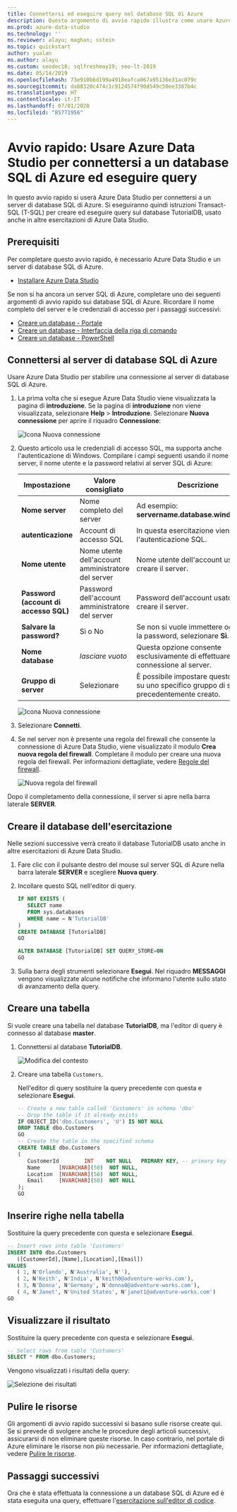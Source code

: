 ```yaml
---
title: Connettersi ed eseguire query nel database SQL di Azure
description: Questo argomento di avvio rapido illustra come usare Azure Data Studio per connettersi a un database SQL ed eseguire una query
ms.prod: azure-data-studio
ms.technology: ''
ms.reviewer: alayu; maghan; sstein
ms.topic: quickstart
author: yualan
ms.author: alayu
ms.custom: seodec18; sqlfreshmay19; seo-lt-2019
ms.date: 05/14/2019
ms.openlocfilehash: 73e910b6d199a4918eafca067a95136e31ac079c
ms.sourcegitcommit: da88320c474c1c9124574f90d549c50ee3387b4c
ms.translationtype: HT
ms.contentlocale: it-IT
ms.lasthandoff: 07/01/2020
ms.locfileid: "85771956"
---
```

# <a name="quickstart-use-azure-data-studio-to-connect-and-query-azure-sql-database"></a>Avvio rapido: Usare Azure Data Studio per connettersi a un database SQL di Azure ed eseguire query

In questo avvio rapido si userà Azure Data Studio per connettersi a un server di database SQL di Azure. Si eseguiranno quindi istruzioni Transact-SQL (T-SQL) per creare ed eseguire query sul database TutorialDB, usato anche in altre esercitazioni di Azure Data Studio.

## <a name="prerequisites"></a>Prerequisiti

Per completare questo avvio rapido, è necessario Azure Data Studio e un server di database SQL di Azure.

- [Installare Azure Data Studio](download.md)

Se non si ha ancora un server SQL di Azure, completare uno dei seguenti argomenti di avvio rapido sui database SQL di Azure. Ricordare il nome completo del server e le credenziali di accesso per i passaggi successivi:

- [Creare un database - Portale](https://docs.microsoft.com/azure/sql-database/sql-database-get-started-portal)
- [Creare un database - Interfaccia della riga di comando](https://docs.microsoft.com/azure/sql-database/sql-database-get-started-cli)
- [Creare un database - PowerShell](https://docs.microsoft.com/azure/sql-database/sql-database-get-started-powershell)


## <a name="connect-to-your-azure-sql-database-server"></a>Connettersi al server di database SQL di Azure

Usare Azure Data Studio per stabilire una connessione al server di database SQL di Azure.

1. La prima volta che si esegue Azure Data Studio viene visualizzata la pagina di **introduzione**. Se la pagina di **introduzione** non viene visualizzata, selezionare **Help** > **Introduzione**. Selezionare **Nuova connessione** per aprire il riquadro **Connessione**:
   
   ![Icona Nuova connessione](media/quickstart-sql-database/new-connection-icon.png)

2. Questo articolo usa le credenziali di accesso SQL, ma supporta anche l'autenticazione di Windows. Compilare i campi seguenti usando il nome server, il nome utente e la password relativi al server SQL di Azure:

   | Impostazione       | Valore consigliato | Descrizione |
   | ------------ | ------------------ | ------------------------------------------------- | 
   | **Nome server** | Nome completo del server | Ad esempio: **servername.database.windows.net**. |
   | **autenticazione** | Account di accesso SQL| In questa esercitazione viene usata l'autenticazione SQL. |
   | **Nome utente** | Nome utente dell'account amministratore del server | Nome utente dell'account usato per creare il server. |
   | **Password (account di accesso SQL)** | Password dell'account amministratore del server | Password dell'account usato per creare il server. |
   | **Salvare la password?** | Sì o No | Se non si vuole immettere ogni volta la password, selezionare **Sì**. |
   | **Nome database** | *lasciare vuoto* | Questa opzione consente esclusivamente di effettuare la connessione al server. |
   | **Gruppo di server** | Selezionare <Default> | È possibile impostare questo campo su uno specifico gruppo di server precedentemente creato. | 

   ![Icona Nuova connessione](media/quickstart-sql-database/new-connection-screen.png)  

3. Selezionare **Connetti**.

4. Se nel server non è presente una regola del firewall che consente la connessione di Azure Data Studio, viene visualizzato il modulo **Crea nuova regola del firewall**. Completare il modulo per creare una nuova regola del firewall. Per informazioni dettagliate, vedere [Regole del firewall](https://docs.microsoft.com/azure/sql-database/sql-database-firewall-configure).

   ![Nuova regola del firewall](media/quickstart-sql-database/firewall.png)  

Dopo il completamento della connessione, il server si apre nella barra laterale **SERVER**.

## <a name="create-the-tutorial-database"></a>Creare il database dell'esercitazione

Nelle sezioni successive verrà creato il database TutorialDB usato anche in altre esercitazioni di Azure Data Studio.

1. Fare clic con il pulsante destro del mouse sul server SQL di Azure nella barra laterale **SERVER** e scegliere **Nuova query**.

1. Incollare questo SQL nell'editor di query.

   ```sql
   IF NOT EXISTS (
      SELECT name
      FROM sys.databases
      WHERE name = N'TutorialDB'
   )
   CREATE DATABASE [TutorialDB]
   GO

   ALTER DATABASE [TutorialDB] SET QUERY_STORE=ON
   GO
   ```

1. Sulla barra degli strumenti selezionare **Esegui**. Nel riquadro **MESSAGGI** vengono visualizzate alcune notifiche che informano l'utente sullo stato di avanzamento della query.

## <a name="create-a-table"></a>Creare una tabella

Si vuole creare una tabella nel database **TutorialDB**, ma l'editor di query è connesso al database **master**. 

1. Connettersi al database **TutorialDB**.

   ![Modifica del contesto](media/quickstart-sql-database/change-context2.png)



1. Creare una tabella `Customers`. 

   Nell'editor di query sostituire la query precedente con questa e selezionare **Esegui**.

   ```sql
   -- Create a new table called 'Customers' in schema 'dbo'
   -- Drop the table if it already exists
   IF OBJECT_ID('dbo.Customers', 'U') IS NOT NULL
   DROP TABLE dbo.Customers
   GO
   -- Create the table in the specified schema
   CREATE TABLE dbo.Customers
   (
      CustomerId        INT    NOT NULL   PRIMARY KEY, -- primary key column
      Name      [NVARCHAR](50)  NOT NULL,
      Location  [NVARCHAR](50)  NOT NULL,
      Email     [NVARCHAR](50)  NOT NULL
   );
   GO
   ```


## <a name="insert-rows-into-the-table"></a>Inserire righe nella tabella

Sostituire la query precedente con questa e selezionare **Esegui**.

   ```sql
   -- Insert rows into table 'Customers'
   INSERT INTO dbo.Customers
      ([CustomerId],[Name],[Location],[Email])
   VALUES
      ( 1, N'Orlando', N'Australia', N''),
      ( 2, N'Keith', N'India', N'keith0@adventure-works.com'),
      ( 3, N'Donna', N'Germany', N'donna0@adventure-works.com'),
      ( 4, N'Janet', N'United States', N'janet1@adventure-works.com')
   GO
   ```

## <a name="view-the-result"></a>Visualizzare il risultato

Sostituire la query precedente con questa e selezionare **Esegui**.

   ```sql
   -- Select rows from table 'Customers'
   SELECT * FROM dbo.Customers;
   ```

Vengono visualizzati i risultati della query:

   ![Selezione dei risultati](media/quickstart-sql-database/select-results2.png)


## <a name="clean-up-resources"></a>Pulire le risorse

Gli argomenti di avvio rapido successivi si basano sulle risorse create qui. Se si prevede di svolgere anche le procedure degli articoli successivi, assicurarsi di non eliminare queste risorse. In caso contrario, nel portale di Azure eliminare le risorse non più necessarie. Per informazioni dettagliate, vedere [Pulire le risorse](https://docs.microsoft.com/azure/sql-database/sql-database-get-started-portal#clean-up-resources).

## <a name="next-steps"></a>Passaggi successivi

Ora che è stata effettuata la connessione a un database SQL di Azure ed è stata eseguita una query, effettuare l'[esercitazione sull'editor di codice](tutorial-sql-editor.md).
